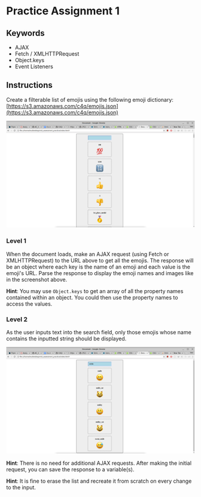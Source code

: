 # Practice Assignment 1

## Keywords

* AJAX
* Fetch / XMLHTTPRequest
* Object.keys
* Event Listeners

## Instructions

Create a filterable list of emojis using the following emoji dictionary: [https://s3.amazonaws.com/c4q/emojis.json](https://s3.amazonaws.com/c4q/emojis.json)

![screenshot 1](assets/practice_0.png?raw=true)

### Level 1

When the document loads, make an AJAX request (using Fetch or XMLHTTPRequest) to the URL above to get all the emojis.  The response will be an object where each key is the name of an emoji and each value is the emoji's URL. Parse the response to display the emoji names and images like in the screenshot above.

**Hint**: You may use `Object.keys` to get an array of all the property names contained within an object. You could then use the property names to access the values.

### Level 2

As the user inputs text into the search field, only those emojis whose name contains the inputted string should be displayed.

![screenshot 2](assets/practice_1.png?raw=true)

**Hint**: There is no need for additional AJAX requests. After making the initial request, you can save the response to a variable(s).

**Hint**: It is fine to erase the list and recreate it from scratch on every change to the input.
